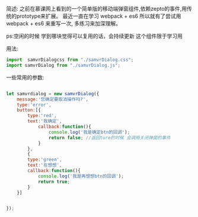 简述:
之前在慕课网上看到的一个简单版的移动端弹窗组件,依赖zepto的事件,用传统的prototype来扩展。
最近一直在学习 webpack + es6 
所以就有了尝试用webpack + es6 来重写一次, 多练习来加深理解。

ps:空闲的时候 学到哪块觉得可以复用的话，会持续更新  这个组件限于学习用


用法:

```javascript
import  samvrDialogcss from "./samvrDialog.css";
import samvrDialog from "./samvrDialog.js";
```

一些常用的参数:
```javascript

let samvrdialog = new samvrDialog({
	message:'您确定要取消操作吗?',
	type:'error',
	button:[{
		type:'red',
		text:'我确定',
			callback:function(){
				console.log('我是确定btn的回调');
				return false; //返回ture的时候 会调用关闭弹窗的事件
			}
		},
		{
		type:'green',
		text:'在想想',
		callback:function(){
			console.log('我是再想想btn的回调');
			return true;
		}
	}]


});

```


